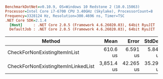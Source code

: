 ``` ini

BenchmarkDotNet=v0.10.9, OS=Windows 10 Redstone 2 (10.0.15063)
Processor=Intel Core i7-6700 CPU 3.40GHz (Skylake), ProcessorCount=8
Frequency=3328124 Hz, Resolution=300.4696 ns, Timer=TSC
.NET Core SDK=2.1.4
  [Host]     : .NET Core 2.0.5 (Framework 4.6.26020.03), 64bit RyuJIT
  DefaultJob : .NET Core 2.0.5 (Framework 4.6.26020.03), 64bit RyuJIT


```
 |                              Method |       Mean |     Error |    StdDev |
 |------------------------------------ |-----------:|----------:|----------:|
 |       CheckForNonExistingItemInList |   610.6 us |  6.591 us |  5.842 us |
 | CheckForNonExistingItemInLinkedList | 3,851.4 us | 42.265 us | 35.293 us |
